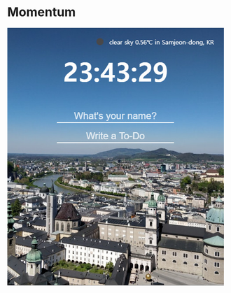 # Momentum

![](https://github.com/bklee2/momentum/blob/master/screenshots/screenshot01.jpg?raw=true)
